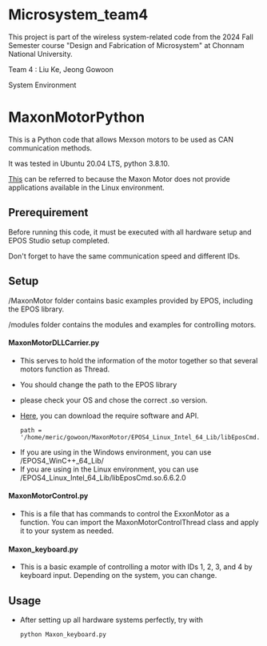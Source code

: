 # Microsystem_team4
This project is part of the wireless system-related code from the 2024 Fall Semester course "Design and Fabrication of Microsystem" at Chonnam National University.

Team 4 : Liu Ke, Jeong Gowoon

System Environment 




# MaxonMotorPython

This is a Python code that allows Mexson motors to be used as CAN communication methods.

It was tested in Ubuntu 20.04 LTS, python 3.8.10. 

[This](https://support.maxongroup.com/hc/en-us/articles/360012695739) can be referred to because the Maxon Motor does not provide applications available in the Linux environment.


## Prerequirement

Before running this code, it must be executed with all hardware setup and EPOS Studio setup completed. 

Don't forget to have the same communication speed and different IDs.

## Setup

/MaxonMotor folder contains basic examples provided by EPOS, including the EPOS library.

/modules folder contains the modules and examples for controlling motors. 

#### MaxonMotorDLLCarrier.py
  
+ This serves to hold the information of the motor together so that several motors function as Thread.

+ You should change the path to the EPOS library

+ please check your OS and chose the correct .so version.

+ [Here](https://www.maxongroup.com/maxon/view/product/control/Positionierung/EPOS-4/546714), you can download the require software and API. 
  
      path =  '/home/meric/gowoon/MaxonMotor/EPOS4_Linux_Intel_64_Lib/libEposCmd.so.6.6.2.0'
  
- If you are using in the Windows environment, you can use /EPOS4_WinC++_64_Lib/
- If you are using in the Linux environment, you can use /EPOS4_Linux_Intel_64_Lib/libEposCmd.so.6.6.2.0

#### MaxonMotorControl.py

+ This is a file that has commands to control the ExxonMotor as a function. You can import the MaxonMotorControlThread class and apply it to your system as needed.

#### Maxon_keyboard.py

+ This is a basic example of controlling a motor with IDs 1, 2, 3, and 4 by keyboard input. Depending on the system, you can change.

## Usage

+ After setting up all hardware systems perfectly, try with

      python Maxon_keyboard.py


